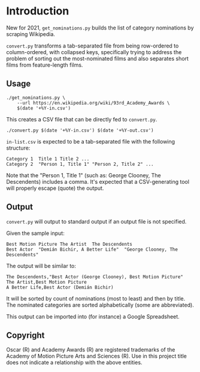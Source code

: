 Introduction
============

New for 2021, `get_nominations.py` builds the list of category
nominations by scraping Wikipedia.

`convert.py` transforms a tab-separated file from being row-ordered
to column-ordered, with collapsed keys, specifically trying to address
the problem of sorting out the most-nominated films and also separates
short films from feature-length films.


Usage
-----

    ./get_nominations.py \
        --url https://en.wikipedia.org/wiki/93rd_Academy_Awards \
        $(date '+%Y-in.csv')

This creates a CSV file that can be directly fed to `convert.py`.

    ./convert.py $(date '+%Y-in.csv') $(date '+%Y-out.csv')

`in-list.csv` is expected to be a tab-separated file with the following
structure:

    Category 1	Title 1	Title 2	...
    Category 2	"Person 1, Title 1"	"Person 2, Title 2"	...

Note that the "Person 1, Title 1" (such as: George Clooney, The
Descendents) includes a comma. It's expected that a CSV-generating
tool will properly escape (quote) the output.


Output
------

`convert.py` will output to standard output if an output file is not
specified.

Given the sample input:

    Best Motion Picture	The Artist	The Descendents
    Best Actor	"Demián Bichir, A Better Life"	"George Clooney, The Descendents"

The output will be similar to:

    The Descendents,"Best Actor (George Clooney), Best Motion Picture"
    The Artist,Best Motion Picture
    A Better Life,Best Actor (Demián Bichir)

It will be sorted by count of nominations (most to least) and then by
title. The nominated categories are sorted alphabetically (some are
abbreviated).

This output can be imported into (for instance) a Google Spreadsheet.


Copyright
---------

Oscar (R) and Academy Awards (R) are registered trademarks of the
Academy of Motion Picture Arts and Sciences (R). Use in this project
title does not indicate a relationship with the above entities.

